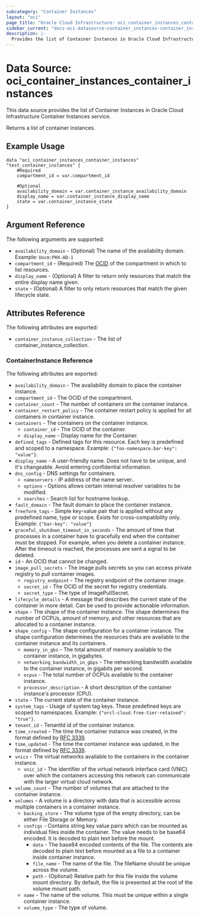 ```yaml
---
subcategory: "Container Instances"
layout: "oci"
page_title: "Oracle Cloud Infrastructure: oci_container_instances_container_instances"
sidebar_current: "docs-oci-datasource-container_instances-container_instances"
description: |-
  Provides the list of Container Instances in Oracle Cloud Infrastructure Container Instances service
---
```


# Data Source: oci_container_instances_container_instances
This data source provides the list of Container Instances in Oracle Cloud Infrastructure Container Instances service.

Returns a list of container instances.


## Example Usage

```hcl
data "oci_container_instances_container_instances" "test_container_instances" {
	#Required
	compartment_id = var.compartment_id

	#Optional
	availability_domain = var.container_instance_availability_domain
	display_name = var.container_instance_display_name
	state = var.container_instance_state
}
```

## Argument Reference

The following arguments are supported:

* `availability_domain` - (Optional) The name of the availability domain.  Example: `Uocm:PHX-AD-1` 
* `compartment_id` - (Required) The [OCID](https://docs.cloud.oracle.com/iaas/Content/General/Concepts/identifiers.htm) of the compartment in which to list resources.
* `display_name` - (Optional) A filter to return only resources that match the entire display name given.
* `state` - (Optional) A filter to only return resources that match the given lifecycle state.


## Attributes Reference

The following attributes are exported:

* `container_instance_collection` - The list of container_instance_collection.

### ContainerInstance Reference

The following attributes are exported:

* `availability_domain` - The availability domain to place the container instance.
* `compartment_id` - The OCID of the compartment.
* `container_count` - The number of containers on the container instance.
* `container_restart_policy` - The container restart policy is applied for all containers in container instance.
* `containers` - The containers on the container instance.
	* `container_id` - The OCID of the container.
	* `display_name` - Display name for the Container.
* `defined_tags` - Defined tags for this resource. Each key is predefined and scoped to a namespace. Example: `{"foo-namespace.bar-key": "value"}`. 
* `display_name` - A user-friendly name. Does not have to be unique, and it's changeable. Avoid entering confidential information.
* `dns_config` - DNS settings for containers.
	* `nameservers` - IP address of the name server..
	* `options` - Options allows certain internal resolver variables to be modified.
	* `searches` - Search list for hostname lookup.
* `fault_domain` - The fault domain to place the container instance.
* `freeform_tags` - Simple key-value pair that is applied without any predefined name, type or scope. Exists for cross-compatibility only. Example: `{"bar-key": "value"}` 
* `graceful_shutdown_timeout_in_seconds` - The amount of time that processes in a container have to gracefully end when the container must be stopped. For example, when you delete a container instance. After the timeout is reached, the processes are sent a signal to be deleted.
* `id` - An OCID that cannot be changed.
* `image_pull_secrets` - The image pulls secrets so you can access private registry to pull container images.
	* `registry_endpoint` - The registry endpoint of the container image.
	* `secret_id` - The OCID of the secret for registry credentials.
	* `secret_type` - The type of ImagePullSecret.
* `lifecycle_details` - A message that describes the current state of the container in more detail. Can be used to provide actionable information. 
* `shape` - The shape of the container instance. The shape determines the number of OCPUs, amount of memory, and other resources that are allocated to a container instance.
* `shape_config` - The shape configuration for a container instance. The shape configuration determines the resources thats are available to the container instance and its containers. 
	* `memory_in_gbs` - The total amount of memory available to the container instance, in gigabytes. 
	* `networking_bandwidth_in_gbps` - The networking bandwidth available to the container instance, in gigabits per second. 
	* `ocpus` - The total number of OCPUs available to the container instance. 
	* `processor_description` - A short description of the container instance's processor (CPU). 
* `state` - The current state of the container instance.
* `system_tags` - Usage of system tag keys. These predefined keys are scoped to namespaces. Example: `{"orcl-cloud.free-tier-retained": "true"}`. 
* `tenant_id` - TenantId id of the container instance.
* `time_created` - The time the container instance was created, in the format defined by [RFC 3339](https://tools.ietf.org/rfc/rfc3339).
* `time_updated` - The time the container instance was updated, in the format defined by [RFC 3339](https://tools.ietf.org/rfc/rfc3339).
* `vnics` - The virtual networks available to the containers in the container instance.
	* `vnic_id` - The identifier of the virtual network interface card (VNIC) over which the containers accessing this network can communicate with the larger virtual cloud network. 
* `volume_count` - The number of volumes that are attached to the container instance.
* `volumes` - A volume is a directory with data that is accessible across multiple containers in a container instance. 
	* `backing_store` - The volume type of the empty directory, can be either File Storage or Memory.
	* `configs` - Contains string key value pairs which can be mounted as individual files inside the container. The value needs to be base64 encoded. It is decoded to plain text before the mount. 
		* `data` - The base64 encoded contents of the file. The contents are decoded to plain text before mounted as a file to a container inside container instance. 
		* `file_name` - The name of the file. The fileName should be unique across the volume. 
		* `path` - (Optional) Relative path for this file inside the volume mount directory. By default, the file is presented at the root of the volume mount path. 
	* `name` - The name of the volume. This must be unique within a single container instance. 
	* `volume_type` - The type of volume.

